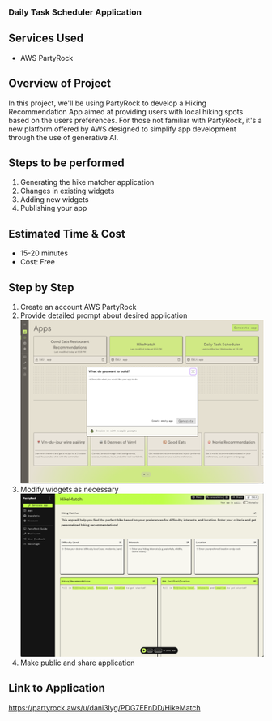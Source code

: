 ### Daily Task Scheduler Application

## Services Used
- AWS PartyRock

## Overview of Project
In this project, we'll be using PartyRock to develop a Hiking Recommendation App aimed at providing users with local hiking spots based on the users preferences. For those not familiar with PartyRock, it's a new platform offered by AWS designed to simplify app development through the use of generative AI. 

## Steps to be performed
1. Generating the hike matcher application
2. Changes in existing widgets
3. Adding new widgets
4. Publishing your app

## Estimated Time & Cost
- 15-20 minutes
- Cost: Free

## Step by Step
1. Create an account AWS PartyRock
2. Provide detailed prompt about desired application
![picture](https://github.com/dani3lng/projects-aws/blob/main/hike-match/images/Screenshot%202024-06-30%20at%2022.47.55.png)
4. Modify widgets as necessary
![picture](https://github.com/dani3lng/projects-aws/blob/main/hike-match/images/Screenshot%202024-06-30%20at%2022.49.28.png)
6. Make public and share application

## Link to Application
https://partyrock.aws/u/dani3lyg/PDG7EEnDD/HikeMatch